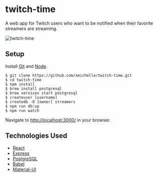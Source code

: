 # twitch-time
A web app for Twitch users who want to be notified when their favorite streamers are streaming.

![twitch-time](https://user-images.githubusercontent.com/29046211/29437066-81792c86-8363-11e7-81f8-4a63d1bcf71c.gif)

## Setup
Install [Git](https://git-scm.com/) and [Node](https://nodejs.org/en/).

    $ git clone https://github.com/xmichelle/twitch-time.git
    $ cd twitch-time
    $ npm install
    $ brew install postgresql
    $ brew services start postgresql
    $ createuser [username]
    $ createdb -O [owner] streamers
    $ npm run db:up
    $ npm run watch

Navigate to [http://localhost:3000/](http://localhost:3000/) in your browser.

## Technologies Used
  * [React](https://facebook.github.io/react/)
  * [Express](https://expressjs.com/)
  * [PostgreSQL](https://www.postgresql.org/)
  * [Babel](https://babeljs.io/)
  * [Material-UI](http://www.material-ui.com/#/)

